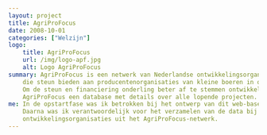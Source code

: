 ```yaml
---
layout: project
title: AgriProFocus
date: 2008-10-01
categories: ["Welzijn"]
logo:
    title: AgriProFocus
    url: /img/logo-apf.jpg
    alt: Logo AgriProFocus
summary: AgriProFocus is een netwerk van Nederlandse ontwikkelingsorganisaties
    die steun bieden aan producentenorganisaties van kleine boeren in ontwikkelingslanden.
    Om de steun en financiering onderling beter af te stemmen ontwikkelde
    AgriProFocus een database met details over alle lopende projecten.
me: In de opstartfase was ik betrokken bij het ontwerp van dit web-based systeem.
    Daarna was ik verantwoordelijk voor het verzamelen van de data bij de individuele
    ontwikkelingsorganisaties uit het AgriProFocus-netwerk.
---
```

